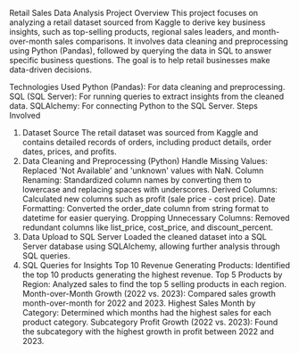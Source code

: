 Retail Sales Data Analysis
Project Overview
This project focuses on analyzing a retail dataset sourced from Kaggle to derive key business insights, such as top-selling products, regional sales leaders, and month-over-month sales comparisons. It involves data cleaning and preprocessing using Python (Pandas), followed by querying the data in SQL to answer specific business questions. The goal is to help retail businesses make data-driven decisions.

Technologies Used
Python (Pandas): For data cleaning and preprocessing.
SQL (SQL Server): For running queries to extract insights from the cleaned data.
SQLAlchemy: For connecting Python to the SQL Server.
Steps Involved
1. Dataset Source
The retail dataset was sourced from Kaggle and contains detailed records of orders, including product details, order dates, prices, and profits.
2. Data Cleaning and Preprocessing (Python)
Handle Missing Values: Replaced 'Not Available' and 'unknown' values with NaN.
Column Renaming: Standardized column names by converting them to lowercase and replacing spaces with underscores.
Derived Columns: Calculated new columns such as profit (sale price - cost price).
Date Formatting: Converted the order_date column from string format to datetime for easier querying.
Dropping Unnecessary Columns: Removed redundant columns like list_price, cost_price, and discount_percent.
3. Data Upload to SQL Server
Loaded the cleaned dataset into a SQL Server database using SQLAlchemy, allowing further analysis through SQL queries.
4. SQL Queries for Insights
Top 10 Revenue Generating Products:
Identified the top 10 products generating the highest revenue.
Top 5 Products by Region:
Analyzed sales to find the top 5 selling products in each region.
Month-over-Month Growth (2022 vs. 2023):
Compared sales growth month-over-month for 2022 and 2023.
Highest Sales Month by Category:
Determined which months had the highest sales for each product category.
Subcategory Profit Growth (2022 vs. 2023):
Found the subcategory with the highest growth in profit between 2022 and 2023.
